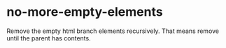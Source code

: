# no-more-empty-elements
Remove the empty html branch elements recursively. That means remove until the parent has contents.
